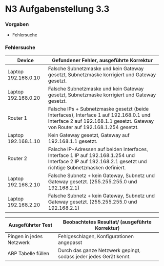 # N3 Aufgabenstellung 3.3

### Vorgaben
- Fehlersuche

### Fehlersuche

| Device              | Gefundener Fehler, ausgeführte Korrektur                                                                                                                                  |
| ------------------- | ------------------------------------------------------------------------------------------------------------------------------------------------------------------------- |
| Laptop 192.168.0.10 | Falsche Subnetzmaske und kein Gateway gesetzt, Subnetzmaske korrigiert und Gateway gesetzt.                                                                               |
| Laptop 192.168.0.20 | Falsche Subnetzmaske und kein Gateway gesetzt, Subnetzmaske korrigiert und Gateway gesetzt.                                                                               |
| Router 1            | Falsche IPs + Subnetzmaske gesetzt (beide Interfaces), Interface 1 auf 192.168.0.1 und Interface 2 auf 192.168.1.1 gesetzt. Gateway von Router auf 192.168.1.254 gesetzt. |
| Laptop 192.168.1.10 | Kein Gateway gesetzt, Gateway auf 192.168.1.1 gesetzt.                                                                                                                    |
| Router 2            | Falsche IP-Adressen auf beiden Interfaces, Interface 1 IP auf 192.168.1.254 und Interface 2 IP auf 192.168.2.1 gesetzt und richtige Subnetzmasken definiert.              |
| Laptop 192.168.2.10 | Falsche Subnetz + kein Gateway, Subnetz und Gateway gesetzt. (255.255.255.0 und 192.168.2.1)                                                                              |
| Laptop 192.168.2.20 | Falsche Subnetz + kein Gateway, Subnetz und Gateway gesetzt. (255.255.255.0 und 192.168.2.1)                                                                              |

| Ausgeführter Test        | Beobachtetes Resultat/ (ausgeführte Korrektur)                    |
| ------------------------ | ----------------------------------------------------------------- |
| Pingen in jedes Netzwerk | Fehlgeschlagen, Konfigurationen angepasst                         |
| ARP Tabelle füllen       | Durch das ganze Netzwerk gepingt, sodass jeder jedes Gerät kennt. |
